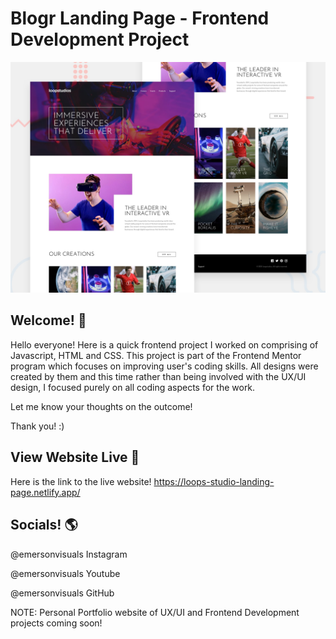 # Blogr Landing Page - Frontend Development Project

![Design preview for the Blogr landing page coding challenge](./design/desktop-preview.jpg)

## Welcome! 👋

Hello everyone! Here is a quick frontend project I worked on comprising of Javascript, HTML and CSS. This project is part of the Frontend Mentor program which focuses on improving user's coding skills. All designs were created by them and this time rather than being involved with the UX/UI design, I focused purely on all coding aspects for the work.

Let me know your thoughts on the outcome!

Thank you! :) 

## View Website Live 👾

Here is the link to the live website! https://loops-studio-landing-page.netlify.app/

## Socials! 🌎

@emersonvisuals Instagram

@emersonvisuals Youtube

@emersonvisuals GitHub

NOTE: Personal Portfolio website of UX/UI and Frontend Development projects coming soon! 